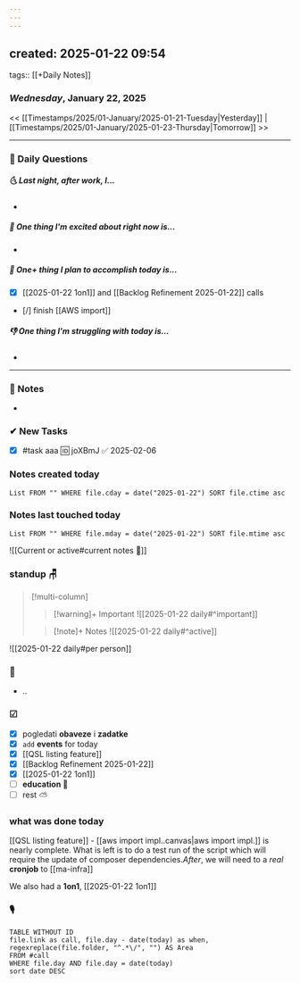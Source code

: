 ```yaml
---
---
---
```

created: 2025-01-22 09:54
---
tags:: [[+Daily Notes]]

### *Wednesday*, January 22, 2025

<< [[Timestamps/2025/01-January/2025-01-21-Tuesday|Yesterday]] | [[Timestamps/2025/01-January/2025-01-23-Thursday|Tomorrow]] >>

---
### 📅 Daily Questions
##### 🌜 **Last night, after work, I...**
- 

##### 🙌 **One thing I'm excited about right now is...**
- 

##### 🚀 **One+ thing I plan to accomplish today is...**
- [x] [[2025-01-22 1on1]] and [[Backlog Refinement 2025-01-22]] calls
- [/] finish [[AWS import]]

##### 👎 **One thing I'm struggling with today is...**
- 

---
### 📝 Notes
- 
### ✔ New Tasks
- [x] #task aaa 🆔 joXBmJ ✅ 2025-02-06
### Notes created today
```dataview
List FROM "" WHERE file.cday = date("2025-01-22") SORT file.ctime asc
```

### Notes last touched today
```dataview
List FROM "" WHERE file.mday = date("2025-01-22") SORT file.mtime asc
`````


![[Current or active#current notes 📓]]

### standup 🪑

> [!multi-column]
>> [!warning]+ Important
>> ![[2025-01-22 daily#^important]]
>
>> [!note]+ Notes
>> ![[2025-01-22 daily#^active]]

![[2025-01-22 daily#per person]]

###  🎏
- ..

### ☑
- [x] pogledati  **obaveze** i **zadatke**
- [x] `add` **events** for today
- [x] [[QSL listing feature]]
- [x] [[Backlog Refinement 2025-01-22]]
- [x] [[2025-01-22 1on1]]
- [ ] **education 🎒**
- [ ] rest ⛅ 

### what was done today

[[QSL listing feature]] - [[aws import  impl..canvas|aws import  impl.]] is nearly complete. 
What is left is to do a test run of the script which will require the update of composer dependencies.*After*, we will need to
a *real* **cronjob** to [[ma-infra]]

We also had a **1on1**, [[2025-01-22 1on1]]

### 🎙
```dataview
TABLE WITHOUT ID
file.link as call, file.day - date(today) as when, regexreplace(file.folder, "^.*\/", "") AS Area
FROM #call
WHERE file.day AND file.day = date(today)
sort date DESC
```


